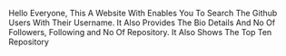 Hello Everyone,
This A Website With Enables You To Search The Github Users With Their Username.
It Also Provides The Bio Details And No Of Followers, Following and No Of Repository.
It Also Shows The Top Ten Repository
